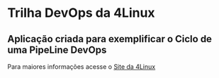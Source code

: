 # Trilha DevOps da 4Linux

<!-- Altere a Flag abaixo com sua URL do seu usuário do Github -->
<!--
![Pipeline Status](https://github.com/Reginaldorewk/DevOpsLab-HelloWorld/actions/workflows/pipeline.yml/badge.svg)
-->

## Aplicação criada para exemplificar o Ciclo de uma PipeLine DevOps


Para maiores informações acesse o [Site da 4Linux](https://www.4linux.com.br/cursos/devops)
